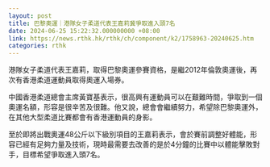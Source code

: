 ```yaml
---
layout: post
title: 巴黎奧運｜港隊女子柔道代表王嘉莉冀爭取進入頭7名
date: 2024-06-25 15:22:32.000000000 +08:00
link: https://news.rthk.hk/rthk/ch/component/k2/1758963-20240625.htm
categories: rthk
---
```


港隊女子柔道代表王嘉莉，取得巴黎奧運參賽資格，是繼2012年倫敦奧運後，再次有香港柔道運動員取得奧運入場券。

中國香港柔道總會主席黃寶基表示，很高興有運動員可以在艱難時間，爭取到一個奧運名額，形容是很辛苦及很難。他又說，總會會繼續努力，希望除巴黎奧運外，在其他大型柔道比賽都會有香港運動員的身影。

至於即將出戰奧運48公斤以下級別項目的王嘉莉表示，會於賽前調整好體能，形容已經有足夠力量及技術，現時最需要去改善的是於4分鐘的比賽中以體能擊敗對手，目標希望爭取進入頭7名。

